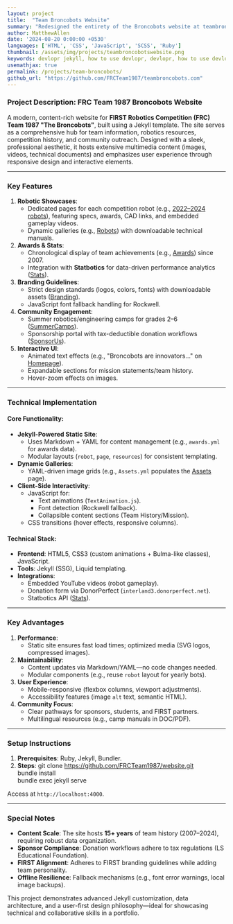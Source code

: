 ```yaml
---
layout: project
title:  "Team Broncobots Website"
summary: "Redesigned the entirety of the Broncobots website at teambroncobots.com"
author: MatthewAllen
date: '2024-08-20 0:00:00 +0530'
languages: ['HTML', 'CSS', 'JavaScript', 'SCSS', 'Ruby']
thumbnail: /assets/img/projects/teambroncobotswebsite.png
keywords: devlopr jekyll, how to use devlopr, devlopr, how to use devlopr-jekyll, devlopr-jekyll tutorial,best jekyll themes, multi languages and tags
usemathjax: true
permalink: /projects/team-broncobots/
github_url: "https://github.com/FRCTeam1987/teambroncobots.com"
---
```


### Project Description: FRC Team 1987 Broncobots Website
A modern, content-rich website for **FIRST Robotics Competition (FRC) Team 1987 "The Broncobots"**, built using a Jekyll template. The site serves as a comprehensive hub for team information, robotics resources, competition history, and community outreach. Designed with a sleek, professional aesthetic, it hosts extensive multimedia content (images, videos, technical documents) and emphasizes user experience through responsive design and interactive elements.

---

### Key Features
1. **Robotic Showcases**:
    - Dedicated pages for each competition robot (e.g., [2022–2024 robots](2022Robot.md)), featuring specs, awards, CAD links, and embedded gameplay videos.
    - Dynamic galleries (e.g., [Robots](Assets.yml)) with downloadable technical manuals.
2. **Awards & Stats**:
    - Chronological display of team achievements (e.g., [Awards](awards.yml)) since 2007.
    - Integration with **Statbotics** for data-driven performance analytics ([Stats](Stats.md)).
3. **Branding Guidelines**:
    - Strict design standards (logos, colors, fonts) with downloadable assets ([Branding](Branding.md)).
    - JavaScript font fallback handling for Rockwell.
4. **Community Engagement**:
    - Summer robotics/engineering camps for grades 2–6 ([SummerCamps](SummerCamps.md)).
    - Sponsorship portal with tax-deductible donation workflows ([SponsorUs](SponsorUs.md)).
5. **Interactive UI**:
    - Animated text effects (e.g., "Broncobots are innovators..." on [Homepage](index.md)).
    - Expandable sections for mission statements/team history.
    - Hover-zoom effects on images.

---

### Technical Implementation
#### Core Functionality:
- **Jekyll-Powered Static Site**:
    - Uses Markdown + YAML for content management (e.g., `awards.yml` for awards data).
    - Modular layouts (`robot`, `page`, `resources`) for consistent templating.
- **Dynamic Galleries**:
    - YAML-driven image grids (e.g., `Assets.yml` populates the [Assets](assets.md) page).
- **Client-Side Interactivity**:
    - JavaScript for:
        - Text animations (`TextAnimation.js`).
        - Font detection (Rockwell fallback).
        - Collapsible content sections (Team History/Mission).
    - CSS transitions (hover effects, responsive columns).

#### Technical Stack:
- **Frontend**: HTML5, CSS3 (custom animations + Bulma-like classes), JavaScript.
- **Tools**: Jekyll (SSG), Liquid templating.
- **Integrations**:
    - Embedded YouTube videos (robot gameplay).
    - Donation form via DonorPerfect (`interland3.donorperfect.net`).
    - Statbotics API ([Stats](Stats.md)).

---

### Key Advantages
1. **Performance**:
    - Static site ensures fast load times; optimized media (SVG logos, compressed images).
2. **Maintainability**:
    - Content updates via Markdown/YAML—no code changes needed.
    - Modular components (e.g., reuse `robot` layout for yearly bots).
3. **User Experience**:
    - Mobile-responsive (flexbox columns, viewport adjustments).
    - Accessibility features (image `alt` text, semantic HTML).
4. **Community Focus**:
    - Clear pathways for sponsors, students, and FIRST partners.
    - Multilingual resources (e.g., camp manuals in DOC/PDF).

---

### Setup Instructions
1. **Prerequisites**: Ruby, Jekyll, Bundler.
2. **Steps**:
   git clone https://github.com/FRCTeam1987/website.git  
   bundle install  
   bundle exec jekyll serve  

Access at `http://localhost:4000`.

---

### Special Notes
- **Content Scale**: The site hosts **15+ years** of team history (2007–2024), requiring robust data organization.
- **Sponsor Compliance**: Donation workflows adhere to tax regulations (LS Educational Foundation).
- **FIRST Alignment**: Adheres to FIRST branding guidelines while adding team personality.
- **Offline Resilience**: Fallback mechanisms (e.g., font error warnings, local image backups).

This project demonstrates advanced Jekyll customization, data architecture, and a user-first design philosophy—ideal for showcasing technical and collaborative skills in a portfolio.